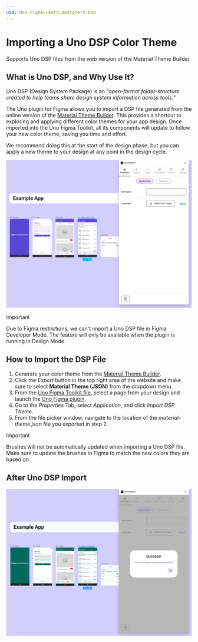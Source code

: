 ```yaml
---
uid: Uno.Figma.Learn.Designers.Dsp
---
```


# Importing a Uno DSP Color Theme

Supports Uno DSP files from the web version of the Material Theme Builder.

## What is Uno DSP, and Why Use It?
Uno DSP (Design System Package) is an "*open-format folder-structure created to help teams share design system information across tools.*"

The Uno plugin for Figma allows you to import a DSP file generated from the online version of the [Material Theme Builder](https://aka.platform.uno/uno-material-themebuilder). This provides a shortcut to exploring and applying different color themes for your app design. Once imported into the Uno Figma Toolkit, all its components will update to follow your new color theme, saving you time and effort.

We recommend doing this at the start of the design phase, but you can apply a new theme to your design at any point in the design cycle.

![Before Uno DSP Import](assets/before-dsp-import.png)

> [!IMPORTANT]
> Due to Figma restrictions, we can't import a Uno DSP file in Figma Developer Mode. The feature will only be available when the plugin is running in Design Mode.

## How to Import the DSP File

1. Generate your color theme from the [Material Theme Builder](https://aka.platform.uno/uno-material-themebuilder).
1. Click the *Export* button in the top right area of the website and make sure to select **Material Theme (JSON)** from the dropdown menu.
1. From the [Uno Figma Toolkit file](https://aka.platform.uno/uno-figma-material-toolkit), select a page from your design and launch the [Uno Figma plugin](https://aka.platform.uno/uno-figma-plugin).
1. Go to the *Properties* Tab, select *Application*, and click *Import DSP Theme*.
1. From the file picker window, navigate to the location of the *material-theme.json* file you exported in step 2.

> [!IMPORTANT]
> Brushes will not be automatically updated when importing a Uno DSP file. Make sure to update the brushes in Figma to match the new colors they are based on.

## After Uno DSP Import

![After Uno DSP Import](assets/after-dsp-import.png)

